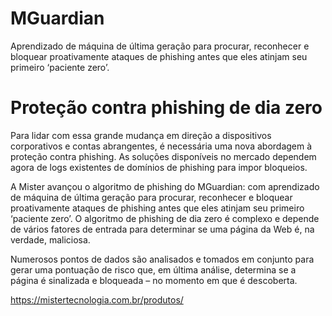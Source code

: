 # MGuardian

Aprendizado de máquina de última geração para procurar, reconhecer e bloquear proativamente ataques de phishing antes que eles atinjam seu primeiro ‘paciente zero’.

# Proteção contra phishing de dia zero

Para lidar com essa grande mudança em direção a dispositivos corporativos e contas abrangentes, é necessária uma nova abordagem à proteção contra phishing. As soluções disponíveis no mercado dependem agora de logs existentes de domínios de phishing para impor bloqueios. 

A Mister avançou o algoritmo de phishing do MGuardian: com aprendizado de máquina de última geração para procurar, reconhecer e bloquear proativamente ataques de phishing antes que eles atinjam seu primeiro ‘paciente zero’. O algoritmo de phishing de dia zero é complexo e depende de vários fatores de entrada para determinar se uma página da Web é, na verdade, maliciosa. 

Numerosos pontos de dados são analisados ​​e tomados em conjunto para gerar uma pontuação de risco que, em última análise, determina se a página é sinalizada e bloqueada – no momento em que é descoberta.


https://mistertecnologia.com.br/produtos/
